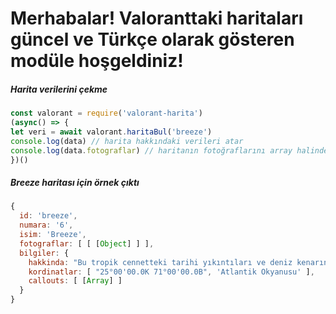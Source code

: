 # Merhabalar! Valoranttaki haritaları güncel ve Türkçe olarak gösteren modüle hoşgeldiniz!

##### Harita verilerini çekme
````js
const valorant = require('valorant-harita')
(async() => {
let veri = await valorant.haritaBul('breeze')
console.log(data) // harita hakkındaki verileri atar
console.log(data.fotograflar) // haritanın fotoğraflarını array halinde gönderir
})()
````

##### Breeze haritası için örnek çıktı
````js
{
  id: 'breeze',
  numara: '6',
  isim: 'Breeze',
  fotograflar: [ [ [Object] ] ],
  bilgiler: {
    hakkinda: "Bu tropik cennetteki tarihi yıkıntıları ve deniz kenarındaki mağaraları keşfe çıkın. Ama arkanızı kollayacak ajanlara ihtiyacınız var. Açık alanlarda ve uzun menzilli çatışmalarda buna ihtiyacınız olacak. Dikkati elden bırakmadığınız sürece Breeze'de su akar, yolunu bulur.", 
    kordinatlar: [ "25°00'00.0K 71°00'00.0B", 'Atlantik Okyanusu' ],
    callouts: [ [Array] ]
  }
}
````
